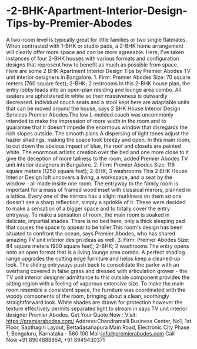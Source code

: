# -2-BHK-Apartment-Interior-Design-Tips-by-Premier-Abodes
A two-room level is typically great for little families or two single flatmates. When contrasted with 1-BHK or studio pads, a 2-BHK home arrangement will clearly offer more space and can be more agreeable. Here, I've taken instances of four 2-BHK houses with various formats and configuration designs that represent how to benefit as much as possible from space. Here are some 2 BHK Apartment Interior Design Tips by Premier Abodes TV unit interior designers in Bangalore.  1. Firm: Premier Abodes Size: 70 square meters (760 square feet); 2-BHK; 2 restrooms  In this 2-BHK house plan, the entry lobby leads into an open-plan residing and lounge area combo. All seaters are upholstered in white so their massiveness is outwardly decreased. Individual couch seats and a stool kept here are adaptable units that can be moved around the house, says 2 BHK House Interior Design Services Premier Abodes.The low L-molded couch was uncommonly intended to make the impression of more width in the room and to guarantee that it doesn't impede the enormous window that disregards the rich slopes outside.   The smooth plans A dispersing of light tones adjust the hazier shadings, making the space look breezy and open. In this main room, to cut down the obvious impact of blue, the roof and closets are painted white. The enormous artistic creation over the bed and one more close to it give the deception of more tallness to the room, added Premier Abodes TV unit interior designers in Bangalore.  2. Firm: Premier Abodes Size: 116 square meters (1250 square feet); 2-BHK; 3 washrooms  This 2 BHK House Interior Design loft uncovers a living, a workspace, and a seat by the window - all made inside one room. The entryway to the family room is important for a mass of framed wood inset with classical mirrors, planned in a lattice. Every one of the mirrors has a slight murkiness on them so one doesn't see a sharp reflection, simply a sprinkle of it. These were decided to make a sensation of a bigger space and to totally cover the entry entryway.  To make a sensation of room, the main room is soaked in delicate, impartial shades. There is no bed here, only a thick sleeping pad that causes the space to appear to be taller.This room's design has been situated to confront the ocean, says Premier Abodes, who has shared amazing TV unit interior design ideas as well.  3. Firm: Premier Abodes Size: 84 square meters (900 square feet); 2-BHK; 2 washrooms  The entry opens onto an open format that is a living lounge area combo. A perfect shading range upgrades the cutting edge furniture and helps keep a cleaned-up look. The sliding entryways push back to consolidate the parlor with an overhang covered in false grass and dressed with articulation grower - the TV unit interior designer admittance to this outside component provides the sitting region with a feeling of vaporous extensive size. To make the main room resemble a consistent space, the furniture was coordinated with the woody components of the room, bringing about a clean, soothingly straightforward look. White shades are drawn for protection however the texture effectively permits separated light to stream in says TV unit interior designer Premier Abodes.  Get Your Quote Now : Visit: https://premierabodes.com/ Address:Chandramalli Business Center, No1, 1st Floor, Sapthagiri Layout, Bettadasanapura Main Road, Electronic City Phase 1, Bengaluru, Karnataka - 560 100 Mail:info@premierabodes.com Call Now:+91 8904888864, +91 8949430371

